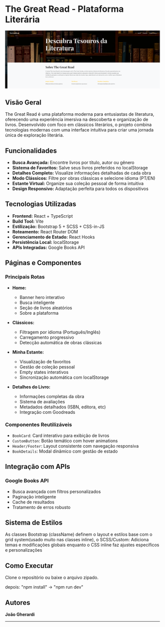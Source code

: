 # The Great Read - Plataforma Literária

![Screenshot da Aplicação](/src/assets/screenshot.png)

## Visão Geral

The Great Read é uma plataforma moderna para entusiastas de literatura, oferecendo uma experiência imersiva na descoberta e organização de livros. Desenvolvido com foco em clássicos literários, o projeto combina tecnologias modernas com uma interface intuitiva para criar uma jornada única de exploração literária.

## Funcionalidades

- **Busca Avançada:** Encontre livros por título, autor ou gênero
- **Sistema de Favoritos:** Salve seus livros preferidos no localStorage
- **Detalhes Completo:** Visualize informações detalhadas de cada obra
- **Modo Clássicos:** Filtre por obras clássicas e selecione idioma (PT/EN)
- **Estante Virtual:** Organize sua coleção pessoal de forma intuitiva
- **Design Responsivo:** Adaptação perfeita para todos os dispositivos

## Tecnologias Utilizadas

- **Frontend:** React + TypeScript
- **Build Tool:** Vite
- **Estilização:** Bootstrap 5 + SCSS + CSS-in-JS
- **Roteamento:** React Router DOM
- **Gerenciamento de Estado:** React Hooks
- **Persistência Local:** localStorage
- **APIs Integradas:** Google Books API

## Páginas e Componentes

### Principais Rotas

- **Home:**

  - Banner hero interativo
  - Busca inteligente
  - Seção de livros aleatórios
  - Sobre a plataforma

- **Clássicos:**

  - Filtragem por idioma (Português/Inglês)
  - Carregamento progressivo
  - Detecção automática de obras clássicas

- **Minha Estante:**

  - Visualização de favoritos
  - Gestão de coleção pessoal
  - Empty states interativos
  - Sincronização automática com localStorage

- **Detalhes do Livro:**
  - Informações completas da obra
  - Sistema de avaliações
  - Metadados detalhados (ISBN, editora, etc)
  - Integração com Goodreads

### Componentes Reutilizáveis

- `BookCard`: Card interativo para exibição de livros
- `CustomButton`: Botão temático com hover animations
- `Header/Footer`: Layout consistente com navegação responsiva
- `BookDetails`: Modal dinâmico com gestão de estado

## Integração com APIs

### Google Books API

- Busca avançada com filtros personalizados
- Paginação inteligente
- Cache de resultados
- Tratamento de erros robusto

## Sistema de Estilos

As classes Bootstrap (className) definem o layout e estilos base com o grid system(usado muito nas classes inline), o SCSS/Custom: Adiciona temas e modificações globais enquanto o CSS inline faz ajustes específicos e personalizações

## Como Executar

Clone o repositório ou baixe o arquivo zipado.

depois: "npm install" -> "npm run dev"

## Autores

**João Gherardi**

---
